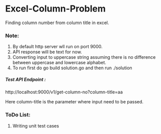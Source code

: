 # Excel-Column-Problem
Finding column number from column title in excel.

### Note: 
1) By default http server wll run on port 9000.
2) API response will be text for now.
3) Converting input to uppercase string assuming there is no difference between uppercase and lowercase alphabet.
4) To run first do  go build solution.go and then run ./solution

##### Test API Endpoint : 
http://localhost:9000/v1/get-column-no?column-title=aa

Here column-title is the parameter where input need to be passed.

### ToDo List:
1) Writing unit test cases

